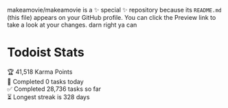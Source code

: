 makeamovie/makeamovie is a ✨ special ✨ repository because its `README.md` (this file) appears on your GitHub profile.
You can click the Preview link to take a look at your changes. darn right ya can

# Todoist Stats

<!-- TODO-IST:START -->
🏆  41,518 Karma Points           
🌸  Completed 0 tasks today           
✅  Completed 28,736 tasks so far           
⏳  Longest streak is 328 days
<!-- TODO-IST:END -->